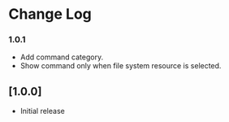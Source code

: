 # Change Log

### 1.0.1

- Add command category.
- Show command only when file system resource is selected.

## [1.0.0]
- Initial release